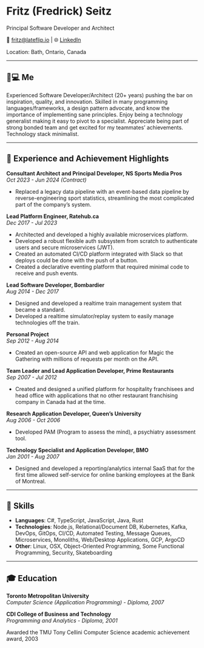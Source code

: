   # Fritz (Fredrick) Seitz
Principal Software Developer and Architect

📧 fritz@lateflip.io | 🌐 [LinkedIn](http://www.linkedin.com/in/fritz-fredrick-seitz-8a15194)

Location: Bath, Ontario, Canada

---

## 🧑💻 Me
Experienced Software Developer/Architect (20+ years) pushing the bar on inspiration, quality, and innovation. Skilled in many programming languages/frameworks, a design pattern advocate, and know the importance of implementing sane principles. Enjoy being a technology generalist making it easy to pivot to a specialist. Appreciate being part of strong bonded team and get excited for my teammates’ achievements. Technology stack minimalist.

---

## 👏 Experience and Achievement Highlights

**Consultant Architect and Principal Developer, NS Sports Media Pros**  
*Oct 2023 - Jun 2024 (Contract)*
- Replaced a legacy data pipeline with an event-based data pipeline by reverse-engineering sport statistics, streamlining the most complicated part of the company’s system.

**Lead Platform Engineer, Ratehub.ca**  
*Dec 2017 - Jul 2023*
- Architected and developed a highly available microservices platform.
- Developed a robust flexible auth subsystem from scratch to authenticate users and secure microservices (JWT).
- Created an automated CI/CD platform integrated with Slack so that deploys could be done with the push of a button.
- Created a declarative eventing platform that required minimal code to receive and push events.

**Lead Software Developer, Bombardier**  
*Aug 2014 - Dec 2017*
- Designed and developed a realtime train management system that became a standard.
- Developed a realtime simulator/replay system to easily manage technologies off the train.

**Personal Project**  
*Sep 2012 - Aug 2014*
- Created an open-source API and web application for Magic the Gathering with millions of requests per month on the API.

**Team Leader and Lead Application Developer, Prime Restaurants**  
*Sep 2007 - Jul 2012*
- Created and designed a unified platform for hospitality franchisees and head office with applications that no other restaurant franchising company in Canada had at the time.

**Research Application Developer, Queen’s University**  
*Aug 2006 - Oct 2006*
- Developed PAM (Program to assess the mind), a psychiatry assessment tool.

**Technology Specialist and Application Developer, BMO**  
*Jan 2001 - Aug 2007*
- Designed and developed a reporting/analytics internal SaaS that for the first time allowed self-service for online banking employees at the Bank of Montreal.

---

## 💪 Skills
- **Languages**: C#, TypeScript, JavaScript, Java, Rust
- **Technologies**: Node.js, Relational/Document DB, Kubernetes, Kafka, DevOps, GitOps, CI/CD, Automated Testing, Message Queues, Microservices, Monoliths, Web/Desktop Applications, GCP, ArgoCD
- **Other**: Linux, OSX, Object-Oriented Programming, Some Functional Programming, Security, Skateboarding

---

## 🎓 Education

**Toronto Metropolitan University**  
*Computer Science (Application Programming) - Diploma, 2007*

**CDI College of Business and Technology**  
*Programming and Analytics - Diploma, 2001*

Awarded the TMU Tony Cellini Computer Science academic achievement award, 2003

